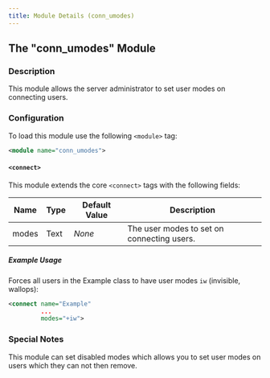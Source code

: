 ```yaml
---
title: Module Details (conn_umodes)
---
```


## The "conn_umodes" Module

### Description

This module allows the server administrator to set user modes on connecting users.

### Configuration

To load this module use the following `<module>` tag:

```xml
<module name="conn_umodes">
```

#### `<connect>`

This module extends the core `<connect>` tags with the following fields:

Name  | Type | Default Value | Description
----- | ---- | ------------- | -----------
modes | Text | *None*        | The user modes to set on connecting users.

##### Example Usage

Forces all users in the Example class to have user modes `iw` (invisible, wallops):

```xml
<connect name="Example"
         ...
         modes="+iw">
```

### Special Notes

This module can set disabled modes which allows you to set user modes on users which they can not then remove.
